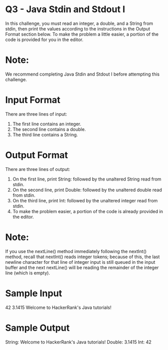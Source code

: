 # Q3 - Java Stdin and Stdout I
In this challenge, you must read an integer, a double, and a String from stdin, then print
the values according to the instructions in the Output Format section below. To make the 
problem a little easier, a portion of the code is provided for you in the editor.

# Note: 
We recommend completing Java Stdin and Stdout I before attempting this challenge.

# Input Format
There are three lines of input:
1. The first line contains an integer.
2. The second line contains a double.
3. The third line contains a String.

# Output Format
There are three lines of output:
1. On the first line, print String: followed by the unaltered String read from stdin.
2. On the second line, print Double: followed by the unaltered double read from stdin.
3. On the third line, print Int: followed by the unaltered integer read from stdin.
4. To make the problem easier, a portion of the code is already provided in the editor.

# Note: 
If you use the nextLine() method immediately following the nextInt() method, recall
that nextInt() reads integer tokens; because of this, the last newline character for that 
line of integer input is still queued in the input buffer and the next nextLine() will be 
reading the remainder of the integer line (which is empty).

# Sample Input
42
3.1415
Welcome to HackerRank's Java tutorials!

# Sample Output
String: Welcome to HackerRank's Java tutorials!
Double: 3.1415
Int: 42
